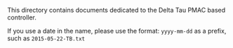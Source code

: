 This directory contains documents dedicated to the Delta Tau PMAC based controller.

If you use a date in the name, please use the format: `yyyy-mm-dd` as a prefix, such as `2015-05-22-TB.txt`
